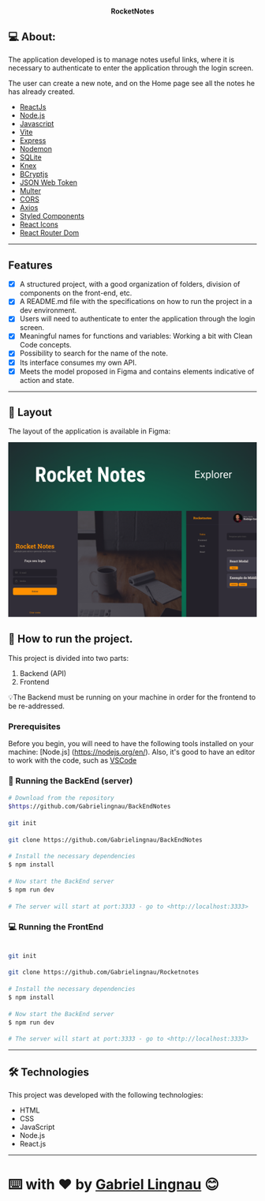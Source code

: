<p align="center">
  <h4 align="center">RocketNotes</h4>
</p>

## 💻 About:

The application developed is to manage notes useful links, where it is necessary to authenticate to enter the application through the login screen.

The user can create a new note, and on the Home page see all the notes he has already created.

- [ReactJs](https://reactjs.org)
- [Node.js](https://nodejs.org/en/)
- [Javascript](https://developer.mozilla.org/pt-BR/docs/Web/JavaScript)
- [Vite](https://vitejs.dev/)
- [Express](https://expressjs.com)
- [Nodemon](https://nodemon.io/)
- [SQLite](https://www.sqlite.org/index.html)
- [Knex](https://knexjs.org/)
- [BCryptjs](https://www.npmjs.com/package/bcryptjs)
- [JSON Web Token](https://www.npmjs.com/package/jsonwebtoken)
- [Multer](https://www.npmjs.com/package/multer)
- [CORS](https://www.npmjs.com/package/cors)
- [Axios](https://www.npmjs.com/package/axios)
- [Styled Components](https://styled-components.com/)
- [React Icons](https://react-icons.github.io/react-icons/)
- [React Router Dom](https://react-icons.github.io/react-icons/)
---

## Features

- [x] A structured project, with a good organization of folders, division of components on the front-end, etc.
- [x] A README.md file with the specifications on how to run the project in a dev environment.
- [x] Users will need to authenticate to enter the application through the login screen.
- [x] Meaningful names for functions and variables: Working a bit with Clean Code concepts.
- [x] Possibility to search for the name of the note.
- [x] Its interface consumes my own API.
- [x] Meets the model proposed in Figma and contains elements indicative of action and state.

---

## 🎨 Layout

The layout of the application is available in Figma:

<a href="https://www.figma.com/file/j7uqZB23TCh3GiVqJOK3bp/RocketNotes-(Copy)?node-id=0%3A1&mode=dev">
  <img alt="Made by tgmarinho" src="./src/assets/Capa.png">
</a>



## 🚀 How to run the project.

This project is divided into two parts:
1. Backend (API) 
2. Frontend 

💡The Backend must be running on your machine in order for the frontend to be re-addressed.

### Prerequisites

Before you begin, you will need to have the following tools installed on your machine:
[Node.js] (https://nodejs.org/en/). 
Also, it's good to have an editor to work with the code, such as [VSCode](https://code.visualstudio.com/)


### 🚧 Running the BackEnd (server)

```bash
# Download from the repository
$https://github.com/Gabrielingnau/BackEndNotes

git init

git clone https://github.com/Gabrielingnau/BackEndNotes

# Install the necessary dependencies
$ npm install

# Now start the BackEnd server
$ npm run dev

# The server will start at port:3333 - go to <http://localhost:3333>
```


### 💻 Running the FrontEnd

```bash

git init

git clone https://github.com/Gabrielingnau/Rocketnotes

# Install the necessary dependencies
$ npm install

# Now start the BackEnd server
$ npm run dev

# The server will start at port:3333 - go to <http://localhost:3333>

```
---

## 🛠 Technologies

This project was developed with the following technologies:

- HTML
- CSS
- JavaScript
- Node.js
- React.js

---
⌨️ with ❤️ by [Gabriel Lingnau](https://github.com/Gabrielingnau) 😊
=======
